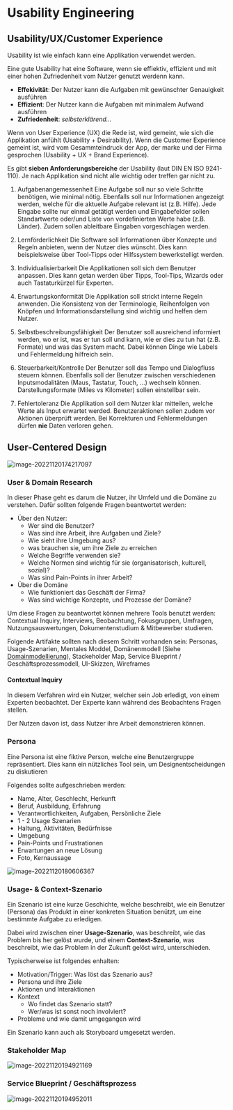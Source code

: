 # Usability Engineering

## Usability/UX/Customer Experience

Usability ist wie einfach kann eine Applikation verwendet werden.

Eine gute Usability hat eine Software, wenn sie effiektiv, effizient und mit einer hohen Zufriedenheit vom Nutzer genutzt werdenn kann.

* **Effekivität**: Der Nutzer kann die Aufgaben mit gewünschter Genauigkeit ausführen
* **Effizient**: Der Nutzer kann die Aufgaben mit minimalem Aufwand ausführen
* **Zufriedenheit**: *selbsterklärend...*

Wenn von User Experience (UX) die Rede ist, wird gemeint, wie sich die Applikation anfühlt (Usability + Desirability). Wenn die Customer Experience gemeint ist, wird vom Gesammteindruck der App, der marke und der Firma gesprochen (Usability + UX + Brand Experience).

Es gibt **sieben Anforderungsbereiche** der Usability (laut DIN EN ISO 9241-110). Je nach Applikation sind nicht alle wichtig oder treffen gar nicht zu.

1. Aufgabenangemessenheit
   Eine Aufgabe soll nur so viele Schritte benötigen, wie minimal nötig. Ebenfalls soll nur Informationen angezeigt werden, welche für die aktuelle Aufgabe relevant ist (z.B. Hilfe). 
   Jede Eingabe sollte nur einmal getätigt werden und Eingabefelder sollen Standartwerte oder/und Liste von vordefinierten Werte habe (z.B. Länder). Zudem sollen ableitbare Eingaben vorgeschlagen werden.
2. Lernförderlichkeit
   Die Software soll Informationen über Konzepte und Regeln anbieten, wenn der Nutzer dies wünscht. Dies kann beispielsweise über Tool-Tipps oder Hilfssystem bewerkstelligt werden.
3. Individualisierbarkeit
   Die Applikationen soll sich dem Benutzer anpassen. Dies kann getan werden über Tipps, Tool-Tips, Wizards oder auch Tastaturkürzel für Experten.
   
4. Erwartungskonformität
   Die Applikation soll strickt interne Regeln anwenden. Die Konsistenz von der Terminologie, Reihenfolgen von Knöpfen und Informationsdarstellung sind wichtig und helfen dem Nutzer.
5. Selbstbeschreibungsfähigkeit
   Der Benutzer soll ausreichend informiert werden, wo er ist, was er tun soll und kann, wie er dies zu tun hat (z.B. Formate) und was das System macht.
   Dabei können Dinge wie Labels und Fehlermeldung hilfreich sein.
6. Steuerbarkeit/Kontrolle
   Der Benutzer soll das Tempo und Dialogfluss steuern können. Ebenfalls soll der Benutzer zwischen verschiedenen Inputsmodalitäten (Maus, Tastatur, Touch, ...) wechseln können. Darstellungsformate (Miles vs Kilometer) sollen einstellbar sein.
7. Fehlertoleranz
   Die Applikation soll dem Nutzer klar mitteilen, welche Werte als Input erwartet werded. Benutzeraktionen sollen zudem vor Aktionen überprüft werden. Bei Korrekturen und Fehlermeldungen dürfen **nie** Daten verloren gehen.

## User-Centered Design

![image-20221120174217097](res/image-20221120174217097.png)

### User & Domain Research

In dieser Phase geht es darum die Nutzer, ihr Umfeld und die Domäne zu verstehen. Dafür sollten folgende Fragen beantwortet werden:

* Über den Nutzer:
  * Wer sind die Benutzer?
  * Was sind ihre Arbeit, ihre Aufgaben und Ziele?
  * Wie sieht ihre Umgebung aus?
  * was brauchen sie, um ihre Ziele zu erreichen
  * Welche Begriffe verwenden sie?
  * Welche Normen sind wichtig für sie (organisatorisch, kulturell, sozial)?
  * Was sind Pain-Points in ihrer Arbeit?
* Über die Domäne
  * Wie funktioniert das Geschäft der Firma?
  * Was sind wichtige Konzepte, und Prozesse der Domäne?

Um diese Fragen zu beantwortet können mehrere Tools benutzt werden: Contextual Inquiry, Interviews, Beobachtung, Fokusgruppen, Umfragen, Nutzungsauswertungen, Dokumentenstudium & Mitbewerber studieren.

Folgende Artifakte sollten nach diesem Schritt vorhanden sein: Personas, Usage-Szenarien, Mentales Moddel, Domänenmodell (Siehe [Domainmodellierung](Domänemodellierung.md)), Stackeholder Map, Service Blueprint / Geschäftsprozessmodell, UI-Skizzen, Wireframes

#### Contextual Inquiry

In diesem Verfahren wird ein Nutzer, welcher sein Job erledigt, von einem Experten beobachtet. Der Experte kann während des Beobachtens Fragen stellen. 

Der Nutzen davon ist, dass Nutzer ihre Arbeit demonstrieren können.

### Persona

Eine Persona ist eine fiktive Person, welche eine Benutzergruppe repräsentiert. Dies kann ein nützliches Tool sein, um Designentscheidungen zu diskutieren

Folgendes sollte aufgeschrieben werden:

* Name, Alter, Geschlecht, Herkunft
* Beruf, Ausbildung, Erfahrung
* Verantwortlichkeiten, Aufgaben, Persönliche Ziele
* 1 - 2 Usage Szenarien
* Haltung, Aktivitäten, Bedürfnisse
* Umgebung
* Pain-Points und Frustrationen
* Erwartungen an neue Lösung
* Foto, Kernaussage

![image-20221120180606367](res/image-20221120180606367.png)

### Usage- & Context-Szenario

Ein Szenario ist eine kurze Geschichte, welche beschreibt, wie ein Benutzer (Persona) das Produkt in einer konkreten Situation benützt, um eine bestimmte Aufgabe zu erledigen.

Dabei wird zwischen einer **Usage-Szenario**, was beschreibt, wie das Problem bis her gelöst wurde, und einem **Context-Szenario**, was beschreibt, wie das Problem in der Zukunft gelöst wird, unterschieden.

Typischerweise ist folgendes enhalten:

* Motivation/Trigger: Was löst das Szenario aus?
* Persona und ihre Ziele
* Aktionen und Interaktionen
* Kontext
  * Wo findet das Szenario statt?
  * Wer/was ist sonst noch involviert?
* Probleme und wie damit umgegangen wird

Ein Szenario kann auch als Storyboard umgesetzt werden.

### Stakeholder Map

![image-20221120194921169](res/image-20221120194921169.png)

### Service Blueprint / Geschäftsprozess

![image-20221120194952011](res/image-20221120194952011.png)
